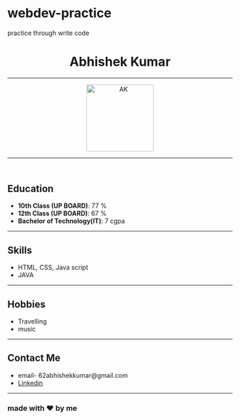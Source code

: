 # webdev-practice
practice through write code

<!DOCTYPE html>
<html lang="en">
<head>
        <meta charset="UTF-8">
        <meta name="viewport" content="width=device-width, initial-scale=1.0">
        <title>Portfolio</title>
</head>
<body>
    <header>    
        <h1>Abhishek Kumar</h1><hr>
        <img src="my image.jpg" alt="AK" height="150px" weight="100px">
        <hr>
    </header>
    <section>
        <h2>Education</h2>
        <ul>
            <li><b>10th Class (UP BOARD)</b>: 77 %</li>
            <li><b>12th Class (UP BOARD)</b>: 67 %</li>
            <li><b>Bachelor of Technology(IT)</b>: 7 cgpa</li>
        </ul>
        <hr>
    </section>
    <section>
        <h2>Skills</h2>
        <ul>
            <li>HTML, CSS, Java script</li>
            <li>JAVA</li>
        </ul>
        <hr>
    </section>
    </section>
        <h2>Hobbies</h2>
        <ul>
            <li>Travelling</li>
            <li>music</li>        
        </ul>
        <hr>
    </section>
    <footer>
        <h2>Contact Me</h2>
        <ul>
            <li>email- 62abhishekkumar@gmail.com</li>
            <li><a href="https://www.linkedin.com/in/abhishekkumar9988/">Linkedin</a></li>
        </ul>
        <hr>
        <h3>made with &hearts; by me</h1>
    </footer>
</body>
</html>
